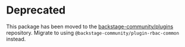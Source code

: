 # Deprecated

This package has been moved to the [backstage-community/plugins](https://github.com/backstage/community-plugins) repository. Migrate to using `@backstage-community/plugin-rbac-common` instead.
